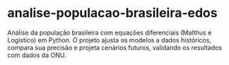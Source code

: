 # analise-populacao-brasileira-edos
Análise da população brasileira com equações diferenciais (Malthus e Logístico) em Python. O projeto ajusta os modelos a dados históricos, compara sua precisão e projeta cenários futuros, validando os resultados com dados da ONU.
